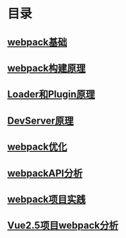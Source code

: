 # 目录

## [webpack基础](https://sewar-x.github.io/webpack/webpack基础/)

## [webpack构建原理](https://sewar-x.github.io/webpack/webpack构建原理/)

## [Loader和Plugin原理](https://sewar-x.github.io/webpack/Loader和Plugin原理/)

## [DevServer原理](https://sewar-x.github.io/webpack/DevServer原理/)

## [webpack优化](https://sewar-x.github.io/webpack/webpack优化/)

## [webpackAPI分析](https://sewar-x.github.io/webpack/webpackAPI分析/)

## [webpack项目实践](https://sewar-x.github.io/webpack/webpack项目实践/)

## [Vue2.5项目webpack分析](https://sewar-x.github.io/webpack/Vue2.5项目webpack分析/)